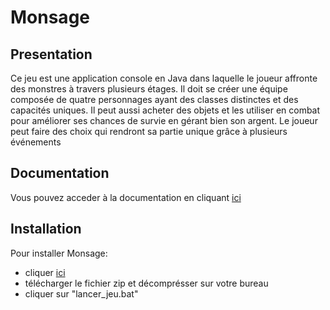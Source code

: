 # Monsage

## Presentation
Ce jeu est une application console en Java dans laquelle le joueur affronte des monstres à
travers plusieurs étages. Il doit se créer une équipe composée de quatre personnages
ayant des classes distinctes et des capacités uniques. Il peut aussi acheter des objets et les
utiliser en combat pour améliorer ses chances de survie en gérant bien son argent. Le
joueur peut faire des choix qui rendront sa partie unique grâce à plusieurs événements

## Documentation
Vous pouvez acceder à la documentation en cliquant [ici](https://github.com/MOREAUB3il/projet-java/tree/main/documentation)

## Installation
Pour installer Monsage: 
- cliquer [ici](https://github.com/MOREAUB3il/projet-java/releases/tag/v0.1.1)
- télécharger le fichier zip et décomprésser sur votre bureau
- cliquer sur "lancer_jeu.bat"

